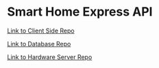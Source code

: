 # Smart Home Express API

[Link to Client Side Repo](https://github.com/q3SmartHome/Client_Side)

[Link to Database Repo](https://github.com/q3SmartHome/Database)

[Link to Hardware Server Repo](https://github.com/q3SmartHome/Hardware_Server)
